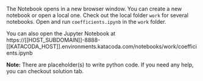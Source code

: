The Notebook opens in a new browser window. You can create a new notebook or open a local one. Check out the local folder `work` for several notebooks. Open and run `coefficients.ipynb` in the `work` folder.

You can also open the Jupyter Notebook at https://[[HOST_SUBDOMAIN]]-8888-[[KATACODA_HOST]].environments.katacoda.com/notebooks/work/coefficients.ipynb

**Note:**
There are placeholder(s) to write python code. If you need any help, you can checkout solution tab.